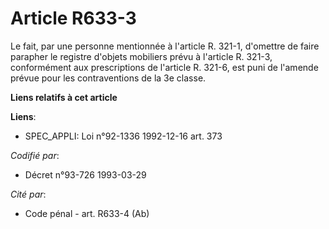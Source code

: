 # Article R633-3

Le fait, par une personne mentionnée à l'article R. 321-1, d'omettre de faire parapher le registre d'objets mobiliers prévu à
l'article R. 321-3, conformément aux prescriptions de l'article R. 321-6, est puni de l'amende prévue pour les contraventions
de la 3e classe.

**Liens relatifs à cet article**

**Liens**:

  - SPEC_APPLI: Loi n°92-1336 1992-12-16 art. 373

_Codifié par_:

  - Décret n°93-726 1993-03-29

_Cité par_:

  - Code pénal - art. R633-4 (Ab)
